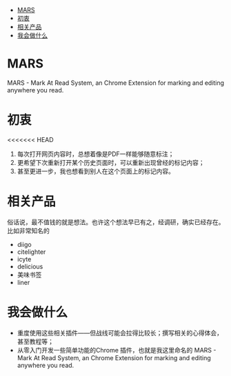 <!-- @import "[TOC]" {cmd="toc" depthFrom=1 depthTo=6 orderedList=false} -->

<!-- code_chunk_output -->

- [MARS](#mars)
- [初衷](#初衷)
- [相关产品](#相关产品)
- [我会做什么](#我会做什么)

<!-- /code_chunk_output -->


# MARS
MARS - Mark At Read System, an Chrome Extension for marking and editing anywhere you read.

# 初衷
<<<<<<< HEAD
1. 每次打开网页内容时，总想着像是PDF一样能够随意标注；
2. 更希望下次重新打开某个历史页面时，可以重新出现曾经的标记内容；
3. 甚至更进一步，我也想看到别人在这个页面上的标记内容。

# 相关产品
俗话说，最不值钱的就是想法。也许这个想法早已有之，经调研，确实已经存在。
比如非常知名的
- diigo
- citelighter
- icyte
- delicious
- 美味书签
- liner

# 我会做什么
- 重度使用这些相关插件——但战线可能会拉得比较长；撰写相关的心得体会，甚至教程等；
- 从零入门开发一些简单功能的Chrome 插件，也就是我这里命名的 MARS - Mark At Read System, an Chrome Extension for marking and editing anywhere you read. 

